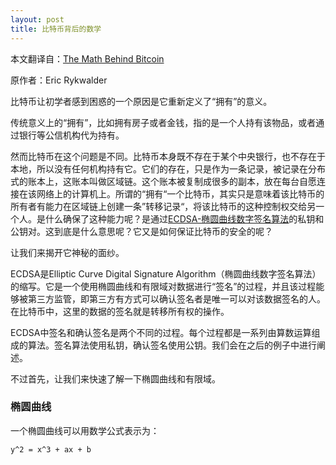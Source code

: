 ```yaml
---
layout: post
title: 比特币背后的数学
---
```


本文翻译自：[The Math Behind Bitcoin](https://www.coindesk.com/math-behind-bitcoin/)

原作者：Eric Rykwalder

比特币让初学者感到困惑的一个原因是它重新定义了“拥有”的意义。

传统意义上的“拥有”，比如拥有房子或者金钱，指的是一个人持有该物品，或者通过银行等公信机构代为持有。

然而比特币在这个问题是不同。比特币本身既不存在于某个中央银行，也不存在于本地，所以没有任何机构持有它。它们的存在，只是作为一条记录，被记录在分布式的账本上，这账本叫做区域链。这个账本被复制成很多的副本，放在每台自愿连接在该网络上的计算机上。所谓的“拥有“一个比特币，其实只是意味着该比特币的所有者有能力在区域链上创建一条”转移记录“，将该比特币的这种控制权交给另一个人。是什么确保了这种能力呢？是通过[ECDSA-椭圆曲线数字签名算法](https://en.wikipedia.org/wiki/Elliptic_Curve_Digital_Signature_Algorithm)的私钥和公钥对。这到底是什么意思呢？它又是如何保证比特币的安全的呢？

让我们来揭开它神秘的面纱。

ECDSA是Elliptic Curve Digital Signature Algorithm（椭圆曲线数字签名算法）的缩写。它是一个使用椭圆曲线和有限域对数据进行“签名”的过程，并且该过程能够被第三方监管，即第三方有方式可以确认签名者是唯一可以对该数据签名的人。在比特币中，这里的数据的签名就是转移所有权的操作。

ECDSA中签名和确认签名是两个不同的过程。每个过程都是一系列由算数运算组成的算法。签名算法使用私钥，确认签名使用公钥。我们会在之后的例子中进行阐述。

不过首先，让我们来快速了解一下椭圆曲线和有限域。

### 椭圆曲线

一个椭圆曲线可以用数学公式表示为：

```y^2 = x^3 + ax + b```
